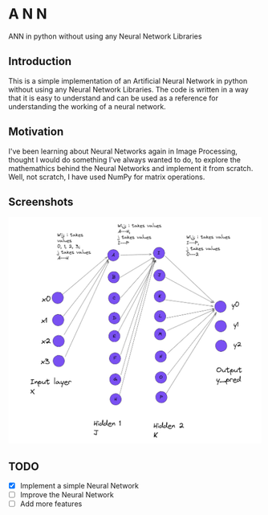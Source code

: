 # A N N
 ANN in python without using any Neural Network Libraries

## Introduction
This is a simple implementation of an Artificial Neural Network in python without using any Neural Network Libraries. The code is written in a way that it is easy to understand and can be used as a reference for understanding the working of a neural network.

## Motivation
I've been learning about Neural Networks again in Image Processing, thought I would do something I've always wanted to do, to explore the mathemathics behind the Neural Networks and implement it from scratch. Well, not scratch, I have used NumPy for matrix operations.

## Screenshots
![ANN](./images/initial.png)

## TODO
- [x] Implement a simple Neural Network
- [ ] Improve the Neural Network
- [ ] Add more features